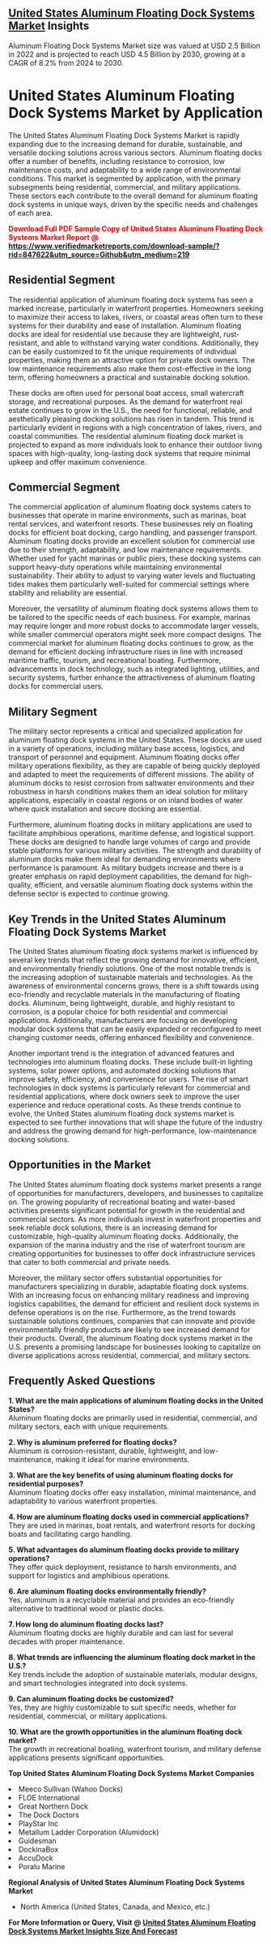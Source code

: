 <h2><a href="https://www.verifiedmarketreports.com/download-sample/?rid=847622&amp;utm_source=Github&amp;utm_medium=219" target="_blank">United States Aluminum Floating Dock Systems Market</a> Insights</h2><p>Aluminum Floating Dock Systems Market size was valued at USD 2.5 Billion in 2022 and is projected to reach USD 4.5 Billion by 2030, growing at a CAGR of 8.2% from 2024 to 2030.</p><p><h1>United States Aluminum Floating Dock Systems Market by Application</h1> <p>The United States Aluminum Floating Dock Systems Market is rapidly expanding due to the increasing demand for durable, sustainable, and versatile docking solutions across various sectors. Aluminum floating docks offer a number of benefits, including resistance to corrosion, low maintenance costs, and adaptability to a wide range of environmental conditions. This market is segmented by application, with the primary subsegments being residential, commercial, and military applications. These sectors each contribute to the overall demand for aluminum floating dock systems in unique ways, driven by the specific needs and challenges of each area.</p> <p><b><p><span class=""><span style="color: #ff0000;"><strong>Download Full PDF Sample Copy of United States Aluminum Floating Dock Systems Market Report</strong> @ </span><a href="https://www.verifiedmarketreports.com/download-sample/?rid=847622&amp;utm_source=Github&amp;utm_medium=219" target="_blank">https://www.verifiedmarketreports.com/download-sample/?rid=847622&amp;utm_source=Github&amp;utm_medium=219</a></span></p></b></p> <h2>Residential Segment</h2> <p>The residential application of aluminum floating dock systems has seen a marked increase, particularly in waterfront properties. Homeowners seeking to maximize their access to lakes, rivers, or coastal areas often turn to these systems for their durability and ease of installation. Aluminum floating docks are ideal for residential use because they are lightweight, rust-resistant, and able to withstand varying water conditions. Additionally, they can be easily customized to fit the unique requirements of individual properties, making them an attractive option for private dock owners. The low maintenance requirements also make them cost-effective in the long term, offering homeowners a practical and sustainable docking solution.</p> <p>These docks are often used for personal boat access, small watercraft storage, and recreational purposes. As the demand for waterfront real estate continues to grow in the U.S., the need for functional, reliable, and aesthetically pleasing docking solutions has risen in tandem. This trend is particularly evident in regions with a high concentration of lakes, rivers, and coastal communities. The residential aluminum floating dock market is projected to expand as more individuals look to enhance their outdoor living spaces with high-quality, long-lasting dock systems that require minimal upkeep and offer maximum convenience.</p> <h2>Commercial Segment</h2> <p>The commercial application of aluminum floating dock systems caters to businesses that operate in marine environments, such as marinas, boat rental services, and waterfront resorts. These businesses rely on floating docks for efficient boat docking, cargo handling, and passenger transport. Aluminum floating docks provide an excellent solution for commercial use due to their strength, adaptability, and low maintenance requirements. Whether used for yacht marinas or public piers, these docking systems can support heavy-duty operations while maintaining environmental sustainability. Their ability to adjust to varying water levels and fluctuating tides makes them particularly well-suited for commercial settings where stability and reliability are essential.</p> <p>Moreover, the versatility of aluminum floating dock systems allows them to be tailored to the specific needs of each business. For example, marinas may require longer and more robust docks to accommodate larger vessels, while smaller commercial operators might seek more compact designs. The commercial market for aluminum floating docks continues to grow, as the demand for efficient docking infrastructure rises in line with increased maritime traffic, tourism, and recreational boating. Furthermore, advancements in dock technology, such as integrated lighting, utilities, and security systems, further enhance the attractiveness of aluminum floating docks for commercial users.</p> <h2>Military Segment</h2> <p>The military sector represents a critical and specialized application for aluminum floating dock systems in the United States. These docks are used in a variety of operations, including military base access, logistics, and transport of personnel and equipment. Aluminum floating docks offer military operations flexibility, as they are capable of being quickly deployed and adapted to meet the requirements of different missions. The ability of aluminum docks to resist corrosion from saltwater environments and their robustness in harsh conditions makes them an ideal solution for military applications, especially in coastal regions or on inland bodies of water where quick installation and secure docking are essential.</p> <p>Furthermore, aluminum floating docks in military applications are used to facilitate amphibious operations, maritime defense, and logistical support. These docks are designed to handle large volumes of cargo and provide stable platforms for various military activities. The strength and durability of aluminum docks make them ideal for demanding environments where performance is paramount. As military budgets increase and there is a greater emphasis on rapid deployment capabilities, the demand for high-quality, efficient, and versatile aluminum floating dock systems within the defense sector is expected to continue growing.</p> <h2>Key Trends in the United States Aluminum Floating Dock Systems Market</h2> <p>The United States aluminum floating dock systems market is influenced by several key trends that reflect the growing demand for innovative, efficient, and environmentally friendly solutions. One of the most notable trends is the increasing adoption of sustainable materials and technologies. As the awareness of environmental concerns grows, there is a shift towards using eco-friendly and recyclable materials in the manufacturing of floating docks. Aluminum, being lightweight, durable, and highly resistant to corrosion, is a popular choice for both residential and commercial applications. Additionally, manufacturers are focusing on developing modular dock systems that can be easily expanded or reconfigured to meet changing customer needs, offering enhanced flexibility and convenience.</p> <p>Another important trend is the integration of advanced features and technologies into aluminum floating docks. These include built-in lighting systems, solar power options, and automated docking solutions that improve safety, efficiency, and convenience for users. The rise of smart technologies in dock systems is particularly relevant for commercial and residential applications, where dock owners seek to improve the user experience and reduce operational costs. As these trends continue to evolve, the United States aluminum floating dock systems market is expected to see further innovations that will shape the future of the industry and address the growing demand for high-performance, low-maintenance docking solutions.</p> <h2>Opportunities in the Market</h2> <p>The United States aluminum floating dock systems market presents a range of opportunities for manufacturers, developers, and businesses to capitalize on. The growing popularity of recreational boating and water-based activities presents significant potential for growth in the residential and commercial sectors. As more individuals invest in waterfront properties and seek reliable dock solutions, there is an increasing demand for customizable, high-quality aluminum floating docks. Additionally, the expansion of the marina industry and the rise of waterfront tourism are creating opportunities for businesses to offer dock infrastructure services that cater to both commercial and private needs.</p> <p>Moreover, the military sector offers substantial opportunities for manufacturers specializing in durable, adaptable floating dock systems. With an increasing focus on enhancing military readiness and improving logistics capabilities, the demand for efficient and resilient dock systems in defense operations is on the rise. Furthermore, as the trend towards sustainable solutions continues, companies that can innovate and provide environmentally friendly products are likely to see increased demand for their products. Overall, the aluminum floating dock systems market in the U.S. presents a promising landscape for businesses looking to capitalize on diverse applications across residential, commercial, and military sectors.</p> <h2>Frequently Asked Questions</h2> <p><b>1. What are the main applications of aluminum floating docks in the United States?</b><br> Aluminum floating docks are primarily used in residential, commercial, and military sectors, each with unique requirements.</p> <p><b>2. Why is aluminum preferred for floating docks?</b><br> Aluminum is corrosion-resistant, durable, lightweight, and low-maintenance, making it ideal for marine environments.</p> <p><b>3. What are the key benefits of using aluminum floating docks for residential purposes?</b><br> Aluminum floating docks offer easy installation, minimal maintenance, and adaptability to various waterfront properties.</p> <p><b>4. How are aluminum floating docks used in commercial applications?</b><br> They are used in marinas, boat rentals, and waterfront resorts for docking boats and facilitating cargo handling.</p> <p><b>5. What advantages do aluminum floating docks provide to military operations?</b><br> They offer quick deployment, resistance to harsh environments, and support for logistics and amphibious operations.</p> <p><b>6. Are aluminum floating docks environmentally friendly?</b><br> Yes, aluminum is a recyclable material and provides an eco-friendly alternative to traditional wood or plastic docks.</p> <p><b>7. How long do aluminum floating docks last?</b><br> Aluminum floating docks are highly durable and can last for several decades with proper maintenance.</p> <p><b>8. What trends are influencing the aluminum floating dock market in the U.S.?</b><br> Key trends include the adoption of sustainable materials, modular designs, and smart technologies integrated into dock systems.</p> <p><b>9. Can aluminum floating docks be customized?</b><br> Yes, they are highly customizable to suit specific needs, whether for residential, commercial, or military applications.</p> <p><b>10. What are the growth opportunities in the aluminum floating dock market?</b><br> The growth in recreational boating, waterfront tourism, and military defense applications presents significant opportunities.</p> </p><p><strong>Top United States Aluminum Floating Dock Systems Market Companies</strong></p><div data-test-id=""><p><li>Meeco Sullivan (Wahoo Docks)</li><li> FLOE International</li><li> Great Northern Dock</li><li> The Dock Doctors</li><li> PlayStar Inc</li><li> Metallum Ladder Corporation (Alumidock)</li><li> Guidesman</li><li> DockinaBox</li><li> AccuDock</li><li> Poralu Marine</li></p><div><strong>Regional Analysis of&nbsp;United States Aluminum Floating Dock Systems Market</strong></div><ul><li dir="ltr"><p dir="ltr">North America&nbsp;(United States, Canada, and Mexico, etc.)</p></li></ul><p><strong>For More Information or Query, Visit @&nbsp;</strong><strong><a href="https://www.verifiedmarketreports.com/product/aluminum-floating-dock-systems-market/?utm_source=Github&amp;utm_medium=219" target="_blank">United States Aluminum Floating Dock Systems Market Insights Size And Forecast</a></strong></p></div>
